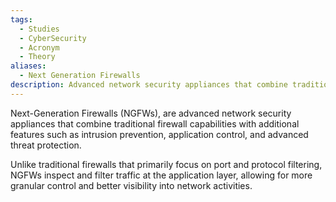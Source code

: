 ```yaml
---
tags:
  - Studies
  - CyberSecurity
  - Acronym
  - Theory
aliases:
  - Next Generation Firewalls
description: Advanced network security appliances that combine traditional firewall capabilities with additional features.
---
```

Next-Generation Firewalls (NGFWs), are advanced network security appliances that combine traditional firewall capabilities with additional features such as intrusion prevention, application control, and advanced threat protection.

Unlike traditional firewalls that primarily focus on port and protocol filtering, NGFWs inspect and filter traffic at the application layer, allowing for more granular control and better visibility into network activities.